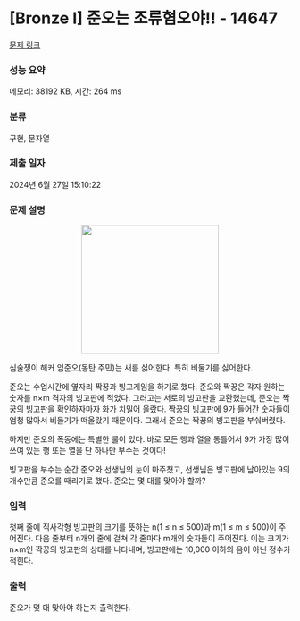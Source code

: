 # [Bronze I] 준오는 조류혐오야!! - 14647 

[문제 링크](https://www.acmicpc.net/problem/14647) 

### 성능 요약

메모리: 38192 KB, 시간: 264 ms

### 분류

구현, 문자열

### 제출 일자

2024년 6월 27일 15:10:22

### 문제 설명

<p style="text-align: center;"><img alt="" src="https://onlinejudgeimages.s3-ap-northeast-1.amazonaws.com/problem/14647/1.png" style="height:230px; width:246px"></p>

<p>심술쟁이 해커 임준오(동탄 주민)는 새를 싫어한다. 특히 비둘기를 싫어한다.</p>

<p>준오는 수업시간에 옆자리 짝꿍과 빙고게임을 하기로 했다. 준오와 짝꿍은 각자 원하는 숫자를 n×m 격자의 빙고판에 적었다. 그러고는 서로의 빙고판을 교환했는데, 준오는 짝꿍의 빙고판을 확인하자마자 화가 치밀어 올랐다. 짝꿍의 빙고판에 9가 들어간 숫자들이 엄청 많아서 비둘기가 떠올랐기 때문이다. 그래서 준오는 짝꿍의 빙고판을 부숴버렸다.</p>

<p>하지만 준오의 폭동에는 특별한 룰이 있다. 바로 모든 행과 열을 통틀어서 9가 가장 많이 쓰여 있는 행 또는 열을 단 하나만 부수는 것이다!</p>

<p>빙고판을 부수는 순간 준오와 선생님의 눈이 마주쳤고, 선생님은 빙고판에 남아있는 9의 개수만큼 준오를 때리기로 했다. 준오는 몇 대를 맞아야 할까?</p>

### 입력 

 <p>첫째 줄에 직사각형 빙고판의 크기를 뜻하는 n(1 ≤ n ≤ 500)과 m(1 ≤ m ≤ 500)이 주어진다. 다음 줄부터 n개의 줄에 걸쳐 각 줄마다 m개의 숫자들이 주어진다. 이는 크기가 n×m인 짝꿍의 빙고판의 상태를 나타내며, 빙고판에는 10,000 이하의 음이 아닌 정수가 적힌다.</p>

### 출력 

 <p>준오가 몇 대 맞아야 하는지 출력한다.</p>

